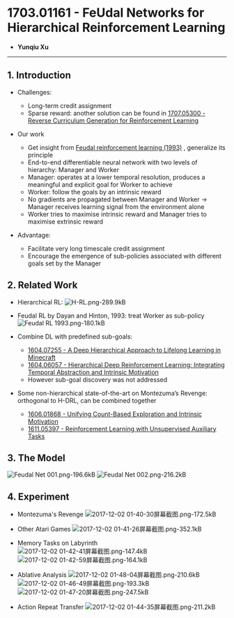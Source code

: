 ﻿# 1703.01161 - FeUdal Networks for Hierarchical Reinforcement Learning

+ **Yunqiu Xu**

-----

## 1. Introduction
+ Challenges:
    + Long-term credit assignment
    + Sparse reward: another solution can be found in [1707.05300 - Reverse Curriculum Generation for Reinforcement Learning][1]
+ Our work
    + Get insight from [Feudal reinforcement learning (1993)][2] , generalize its principle
    + End-to-end differentiable neural network with two levels of hierarchy: Manager and Worker
    + Manager: operates at a lower temporal resolution, produces a meaningful and explicit goal for Worker to achieve
    + Worker: follow the goals by an intrinsic reward
    + No gradients are propagated between Manager and Worker $\rightarrow$ Manager receives learning signal from the environment alone
    + Worker tries to maximise intrinsic reward and Manager tries to maximise extrinsic reward

+ Advantage: 
    + Facilitate very long timescale credit assignment
    + Encourage the emergence of sub-policies associated with different goals set by the Manager


## 2. Related Work

+ Hierarchical RL:
![H-RL.png-289.9kB][3]

+ Feudal RL by Dayan and Hinton, 1993: treat Worker as sub-policy
![Feudal RL 1993.png-180.1kB][4]

+ Combine DL with predefined sub-goals:
    + [1604.07255 - A Deep Hierarchical Approach to Lifelong Learning in Minecraft][5]
    + [1604.06057 - Hierarchical Deep Reinforcement Learning: Integrating Temporal Abstraction and Intrinsic Motivation][6]
    + However sub-goal discovery was not addressed

+ Some non-hierarchical state-of-the-art on Montezuma’s Revenge: orthogonal to H-DRL, can be combined together
    + [1606.01868 - Unifying Count-Based Exploration and Intrinsic Motivation][7]
    + [1611.05397 - Reinforcement Learning with Unsupervised Auxiliary Tasks][8]

## 3. The Model

![Feudal Net 001.png-196.6kB][9]
![Feudal Net 002.png-216.2kB][10]

## 4. Experiment
+ Montezuma's Revenge
![2017-12-02 01-40-30屏幕截图.png-172.5kB][11]
+ Other Atari Games
![2017-12-02 01-41-26屏幕截图.png-352.1kB][12]
+ Memory Tasks on Labyrinth
![2017-12-02 01-42-41屏幕截图.png-147.4kB][13]
![2017-12-02 01-42-59屏幕截图.png-164.1kB][14]
+ Ablative Analysis
![2017-12-02 01-48-04屏幕截图.png-210.6kB][15]
![2017-12-02 01-46-49屏幕截图.png-193.3kB][16]
![2017-12-02 01-47-20屏幕截图.png-247.5kB][17]
+ Action Repeat Transfer
![2017-12-02 01-44-35屏幕截图.png-211.2kB][18]


  [1]: https://arxiv.org/abs/1707.05300
  [2]: https://papers.nips.cc/paper/714-feudal-reinforcement-learning
  [3]: http://static.zybuluo.com/VenturerXu/v3ph6qbhpptluxwnojc87ydc/H-RL.png
  [4]: http://static.zybuluo.com/VenturerXu/d7ql46dx1yofdalilerm4n0d/Feudal%20RL%201993.png
  [5]: https://arxiv.org/abs/1604.07255
  [6]: https://arxiv.org/abs/1604.06057
  [7]: https://arxiv.org/abs/1606.01868
  [8]: https://arxiv.org/abs/1611.05397
  [9]: http://static.zybuluo.com/VenturerXu/utjozfcbmi3f22dfdimkkhkf/Feudal%20Net%20001.png
  [10]: http://static.zybuluo.com/VenturerXu/t6cuy34fsqhuyg3tyapwf3rb/Feudal%20Net%20002.png
  [11]: http://static.zybuluo.com/VenturerXu/exjqj94v7yc318s1wctsiq9h/2017-12-02%2001-40-30%E5%B1%8F%E5%B9%95%E6%88%AA%E5%9B%BE.png
  [12]: http://static.zybuluo.com/VenturerXu/lj9f4hgf52m9c3gffc9xep0z/2017-12-02%2001-41-26%E5%B1%8F%E5%B9%95%E6%88%AA%E5%9B%BE.png
  [13]: http://static.zybuluo.com/VenturerXu/18rt94khzz7cv57u7xww1g3k/2017-12-02%2001-42-41%E5%B1%8F%E5%B9%95%E6%88%AA%E5%9B%BE.png
  [14]: http://static.zybuluo.com/VenturerXu/oipvy625noee15ei615cp4wx/2017-12-02%2001-42-59%E5%B1%8F%E5%B9%95%E6%88%AA%E5%9B%BE.png
  [15]: http://static.zybuluo.com/VenturerXu/6hjpd65rmwqxicpm1pm71d2u/2017-12-02%2001-48-04%E5%B1%8F%E5%B9%95%E6%88%AA%E5%9B%BE.png
  [16]: http://static.zybuluo.com/VenturerXu/x6y5htp1laxose8o20bhay9m/2017-12-02%2001-46-49%E5%B1%8F%E5%B9%95%E6%88%AA%E5%9B%BE.png
  [17]: http://static.zybuluo.com/VenturerXu/yyjfkfq86h7kmrz7omwtbipk/2017-12-02%2001-47-20%E5%B1%8F%E5%B9%95%E6%88%AA%E5%9B%BE.png
  [18]: http://static.zybuluo.com/VenturerXu/s0p03eh5tl5vk8xfy84843u5/2017-12-02%2001-44-35%E5%B1%8F%E5%B9%95%E6%88%AA%E5%9B%BE.png